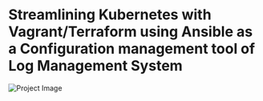 # Streamlining Kubernetes with Vagrant/Terraform using Ansible as a Configuration management tool of Log Management System

![Project Image](https://raw.githubusercontent.com/Venkatakarthik0211/Data-Structures-and-Algorithm/e22d3b17d5cb973aefc13aabeab81cd05aa3ebbf/profile_images_and_icons/Logging%20(1).svg)

